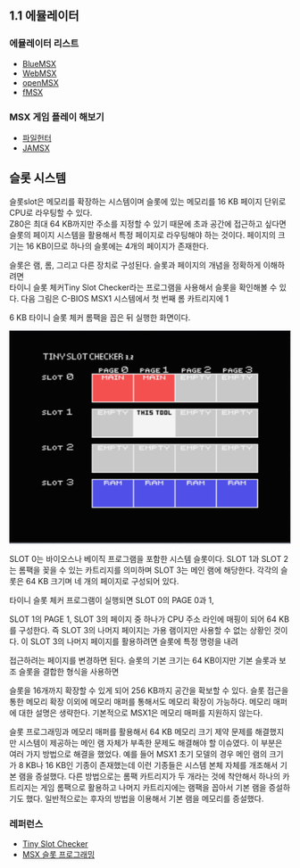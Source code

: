 ## 1.1 에뮬레이터

### 에뮬레이터 리스트

* [BlueMSX](http://bluemsx.msxblue.com/download.html)
* [WebMSX](https://webmsx.org/)
* [openMSX](https://openmsx.org/)
* [fMSX](https://fms.komkon.org/fMSX/)

### MSX 게임 플레이 해보기

* [파일헌터](https://www.file-hunter.com/MSX)
* [JAMSX](http://www.jamsx.com)

## 슬롯 시스템

슬롯slot은 메모리를 확장하는 시스템이며 슬롯에 있는 메모리를 16 KB 페이지 단위로    
CPU로 라우팅할 수 있다.    
Z80은 최대 64 KB까지만 주소를 지정할 수 있기 때문에 초과 공간에 접근하고 싶다면  
슬롯의 페이지 시스템을 활용해서 특정 페이지로 라우팅해야 하는 것이다. 
페이지의 크기는 16 KB이므로 하나의 슬롯에는 4개의 페이지가 존재한다. 

슬롯은 램, 롬, 그리고 다른 장치로 구성된다. 
슬롯과 페이지의 개념을 정확하게 이해하려면   
타이니 슬롯 체커Tiny Slot Checker라는 프로그램을 사용해서 슬롯을 확인해볼 수 있다. 
다음 그림은 C-BIOS MSX1 시스템에서 첫 번째 롬 카트리지에 1

6 KB 타이니 슬롯 체커 롬팩을 꼽은 뒤 실행한 화면이다. 

<img src="./img/TINYSLOT.png">

SLOT 0는 바이오스나 베이직 프로그램을 포함한 시스템 슬롯이다. 
SLOT 1과 SLOT 2는 롬팩을 꽂을 수 있는 카트리지를 의미하며 SLOT 3는 메인 램에 해당한다. 
각각의 슬롯은 64 KB 크기며 네 개의 페이지로 구성되어 있다. 

타이니 슬롯 체커 프로그램이 실행되면 SLOT 0의 PAGE 0과 1, 

SLOT 1의 PAGE 1, SLOT 3의 페이지 중 하나가 CPU 주소 라인에 매핑이 되어 64 KB를 구성한다. 
즉 SLOT 3의 나머지 페이지는 가용 램이지만 사용할 수 없는 상황인 것이다. 
이 SLOT 3의 나머지 페이지를 활용하려면 슬롯에 특정 명령을 내려 

접근하려는 페이지를 변경하면 된다. 
슬롯의 기본 크기는 64 KB이지만 기본 슬롯과 보조 슬롯을 결합한 형식을 사용하면 

슬롯을 16개까지 확장할 수 있게 되어 256 KB까지 공간을 확보할 수 있다. 
슬롯 접근을 통한 메모리 확장 이외에 메모리 매퍼를 통해서도 메모리 확장이 가능하다. 
메모리 매퍼에 대한 설명은 생략한다. 기본적으로 MSX1은 메모리 매퍼를 지원하지 않는다.

슬롯 프로그래밍과 메모리 매퍼를 활용해서 
64 KB 메모리 크기 제약 문제를 해결했지만 시스템이 제공하는 메인 램 자체가 부족한 문제도 해결해야 할 이슈였다.
이 부분은 여러 가지 방법으로 해결을 했었다. 예를 들어 MSX1 초기 모델의 경우 메인 램의 크기가 8 KB나 16 KB인 기종이 존재했는데 
이런 기종들은 시스템 본체 자체를 개조해서 기본 램을 증설했다.
다른 방법으로는 롬팩 카트리지가 두 개라는 것에 착안해서 하나의 카트리지는 
게임 롬팩으로 활용하고 나머지 카트리지에는 램팩을 꼽아서 기본 램을 증설하기도 했다.
일반적으로는 후자의 방법을 이용해서 기본 램을 메모리를 증설했다.

### 레퍼런스

* [Tiny Slot Checker](https://msxhub.com/TNSLCK)  
* [MSX 슬롯 프로그래밍](https://www.msx.org/wiki/Slots)   
